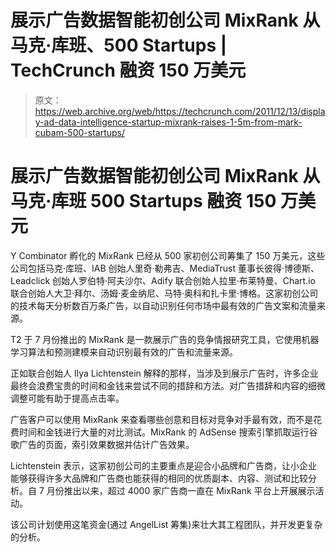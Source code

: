 # 展示广告数据智能初创公司 MixRank 从马克·库班、500 Startups | TechCrunch 融资 150 万美元

> 原文：<https://web.archive.org/web/https://techcrunch.com/2011/12/13/display-ad-data-intelligence-startup-mixrank-raises-1-5m-from-mark-cubam-500-startups/>

# 展示广告数据智能初创公司 MixRank 从马克·库班 500 Startups 融资 150 万美元

Y Combinator 孵化的 MixRank 已经从 500 家初创公司筹集了 150 万美元，这些公司包括马克·库班、IAB 创始人里奇·勒弗吉、MediaTrust 董事长彼得·博德斯、Leadclick 创始人罗伯特·阿夫沙尔、Adify 联合创始人拉里·布莱特曼、Chart.io 联合创始人大卫·拜尔、汤姆·麦金纳尼、马特·奥科和扎卡里·博格。这家初创公司的技术每天分析数百万条广告，以自动识别任何市场中最有效的广告文案和流量来源。

T2 于 7 月份推出的 MixRank 是一款展示广告的竞争情报研究工具，它使用机器学习算法和预测建模来自动识别最有效的广告和流量来源。

正如联合创始人 Ilya Lichtenstein 解释的那样，当涉及到展示广告时，许多企业最终会浪费宝贵的时间和金钱来尝试不同的措辞和方法。对广告措辞和内容的细微调整可能有助于提高点击率。

广告客户可以使用 MixRank 来查看哪些创意和目标对竞争对手最有效，而不是花费时间和金钱进行大量的对比测试。MixRank 的 AdSense 搜索引擎抓取运行谷歌广告的页面，索引效果数据并估计广告效果。

Lichtenstein 表示，这家初创公司的主要重点是迎合小品牌和广告商，让小企业能够获得许多大品牌和广告商也能获得的相同的优质副本、内容、测试和比较分析。自 7 月份推出以来，超过 4000 家广告商一直在 MixRank 平台上开展展示活动。

该公司计划使用这笔资金(通过 AngelList 筹集)来壮大其工程团队，并开发更复杂的分析。
